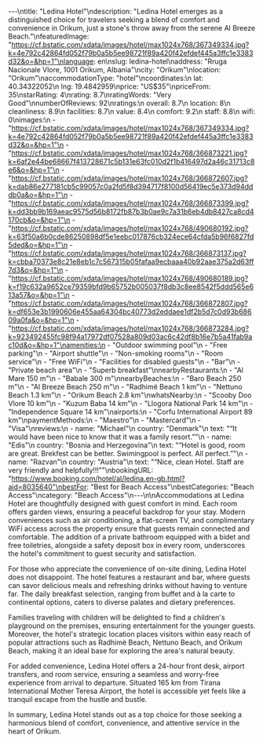 ---\ntitle: "Ledina Hotel"\ndescription: "Ledina Hotel emerges as a distinguished choice for travelers seeking a blend of comfort and convenience in Orikum, just a stone's throw away from the serene Al Breeze Beach."\nfeaturedImage: "https://cf.bstatic.com/xdata/images/hotel/max1024x768/367349334.jpg?k=4e792c42864fd052f79b0a5b5ee98721f89a420f42efdef445a3ffc1e3383d32&o=&hp=1"\nlanguage: en\nslug: ledina-hotel\naddress: "Rruga Nacionale Vlore, 1001 Orikum, Albania"\ncity: "Orikum"\nlocation: "Orikum"\naccommodationType: "hotel"\ncoordinates:\n  lat: 40.34322052\n  lng: 19.4842959\nprice: "US$35"\npriceFrom: 35\nstarRating: 4\nrating: 8.7\nratingWords: "Very Good"\nnumberOfReviews: 92\nratings:\n  overall: 8.7\n  location: 8\n  cleanliness: 8.9\n  facilities: 8.7\n  value: 8.4\n  comfort: 9.2\n  staff: 8.8\n  wifi: 0\nimages:\n  - "https://cf.bstatic.com/xdata/images/hotel/max1024x768/367349334.jpg?k=4e792c42864fd052f79b0a5b5ee98721f89a420f42efdef445a3ffc1e3383d32&o=&hp=1"\n  - "https://cf.bstatic.com/xdata/images/hotel/max1024x768/366873221.jpg?k=6af2e44be68667f413728671c5b131e63fc010d2f1b416497d2a46c31713c8e6&o=&hp=1"\n  - "https://cf.bstatic.com/xdata/images/hotel/max1024x768/366872607.jpg?k=dab86e277181cb5c99057c0a2fd5f8d394717f8100d56419ec5e373d94dddb0a&o=&hp=1"\n  - "https://cf.bstatic.com/xdata/images/hotel/max1024x768/366873399.jpg?k=dd3bb9b169aeac9575d56b8172fb87b3b0ae9c7a31b6eb4db8427ca8cd4170cb&o=&hp=1"\n  - "https://cf.bstatic.com/xdata/images/hotel/max1024x768/490680192.jpg?k=63f50a6b0cde86250898df5e1eebc017876cb324ece64cfda5b96f6827fd5ded&o=&hp=1"\n  - "https://cf.bstatic.com/xdata/images/hotel/max1024x768/366873137.jpg?k=cbba70373e8c21e8eb1c7c567315b05fafaa9ecbaaa40b92aae375a2d63ff7d3&o=&hp=1"\n  - "https://cf.bstatic.com/xdata/images/hotel/max1024x768/490680189.jpg?k=f19c632a9652ce79359bfd9b65752b005037f8db3c8ee8542f5ddd565e613a57&o=&hp=1"\n  - "https://cf.bstatic.com/xdata/images/hotel/max1024x768/366872807.jpg?k=df653e3b1990606e455aa64304bc40773d2eddaee1df2b5d7c0d93b68609a0fa&o=&hp=1"\n  - "https://cf.bstatic.com/xdata/images/hotel/max1024x768/366873284.jpg?k=923492455fc98f94a17972df07528a809d03ac6c42df8b16e7b5a41fab9ac10d&o=&hp=1"\namenities:\n  - "Outdoor swimming pool"\n  - "Free parking"\n  - "Airport shuttle"\n  - "Non-smoking rooms"\n  - "Room service"\n  - "Free WiFi"\n  - "Facilities for disabled guests"\n  - "Bar"\n  - "Private beach area"\n  - "Superb breakfast"\nnearbyRestaurants:\n  - "Al Mare 150 m"\n  - "Babale 300 m"\nnearbyBeaches:\n  - "Baro Beach 250 m"\n  - "Al Breeze Beach 250 m"\n  - "Radhimë Beach 1 km"\n  - "Nettuno Beach 1.3 km"\n  - "Orikum Beach 2.8 km"\nwhatsNearby:\n  - "Scooby Doo Vlore 10 km"\n  - "Kuzum Baba 14 km"\n  - "Llogora National Park 14 km"\n  - "Independence Square 14 km"\nairports:\n  - "Corfu International Airport 89 km"\npaymentMethods:\n  - "Maestro"\n  - "Mastercard"\n  - "Visa"\nreviews:\n  - name: "Michael"\n    country: "Denmark"\n    text: "“It would have been nice to know that it was a family resort.”"\n  - name: "Edis"\n    country: "Bosnia and Herzegovina"\n    text: "“Hotel is good, room are great. Brekfest can be better. Swimingpool is perfect. All perfect.”"\n  - name: "Razvan"\n    country: "Austria"\n    text: "“Nice, clean Hotel.
Staff are very friendly and helpfully!!!”"\nbookingURL: "https://www.booking.com/hotel/al/ledina.en-gb.html?aid=8035640"\nbestFor: "Best for Beach Access"\nbestCategories: "Beach Access"\ncategory: "Beach Access"\n---\n\nAccommodations at Ledina Hotel are thoughtfully designed with guest comfort in mind. Each room offers garden views, ensuring a peaceful backdrop for your stay. Modern conveniences such as air conditioning, a flat-screen TV, and complimentary WiFi access across the property ensure that guests remain connected and comfortable. The addition of a private bathroom equipped with a bidet and free toiletries, alongside a safety deposit box in every room, underscores the hotel's commitment to guest security and satisfaction.

For those who appreciate the convenience of on-site dining, Ledina Hotel does not disappoint. The hotel features a restaurant and bar, where guests can savor delicious meals and refreshing drinks without having to venture far. The daily breakfast selection, ranging from buffet and à la carte to continental options, caters to diverse palates and dietary preferences.

Families traveling with children will be delighted to find a children's playground on the premises, ensuring entertainment for the younger guests. Moreover, the hotel's strategic location places visitors within easy reach of popular attractions such as Radhimë Beach, Nettuno Beach, and Orikum Beach, making it an ideal base for exploring the area's natural beauty.

For added convenience, Ledina Hotel offers a 24-hour front desk, airport transfers, and room service, ensuring a seamless and worry-free experience from arrival to departure. Situated 165 km from Tirana International Mother Teresa Airport, the hotel is accessible yet feels like a tranquil escape from the hustle and bustle.

In summary, Ledina Hotel stands out as a top choice for those seeking a harmonious blend of comfort, convenience, and attentive service in the heart of Orikum.